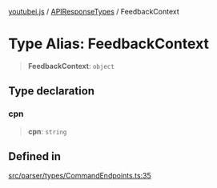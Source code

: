 [youtubei.js](../../../README.md) / [APIResponseTypes](../README.md) / FeedbackContext

# Type Alias: FeedbackContext

> **FeedbackContext**: `object`

## Type declaration

### cpn

> **cpn**: `string`

## Defined in

[src/parser/types/CommandEndpoints.ts:35](https://github.com/LuanRT/YouTube.js/blob/e54e499ff553dab51e6d9d1aebc090b50fec29ba/src/parser/types/CommandEndpoints.ts#L35)

